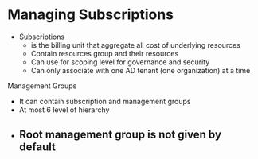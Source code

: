 # Managing Subscriptions

- Subscriptions
	- is the billing unit that aggregate all cost of underlying resources
	- Contain resources group and their resources
	- Can use for scoping level for governance and security
	- Can only associate with one AD tenant (one organization) at a time

Management Groups
- It can contain subscription and management groups
- At most 6 level of hierarchy
- Root management group is not given by default
	-  